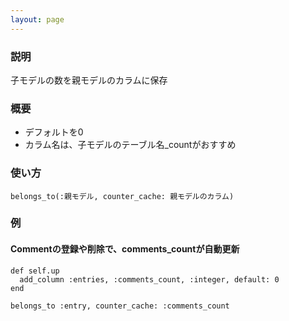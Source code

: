 ```yaml
---
layout: page
---
```

### 説明
子モデルの数を親モデルのカラムに保存

### 概要
* デフォルトを0
* カラム名は、子モデルのテーブル名_countがおすすめ

### 使い方
    belongs_to(:親モデル, counter_cache: 親モデルのカラム)

### 例
#### Commentの登録や削除で、comments_countが自動更新
    def self.up
      add_column :entries, :comments_count, :integer, default: 0
    end

    belongs_to :entry, counter_cache: :comments_count